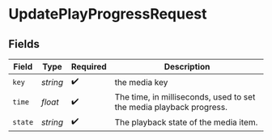 # UpdatePlayProgressRequest


## Fields

| Field                                                               | Type                                                                | Required                                                            | Description                                                         |
| ------------------------------------------------------------------- | ------------------------------------------------------------------- | ------------------------------------------------------------------- | ------------------------------------------------------------------- |
| `key`                                                               | *string*                                                            | :heavy_check_mark:                                                  | the media key                                                       |
| `time`                                                              | *float*                                                             | :heavy_check_mark:                                                  | The time, in milliseconds, used to set the media playback progress. |
| `state`                                                             | *string*                                                            | :heavy_check_mark:                                                  | The playback state of the media item.                               |